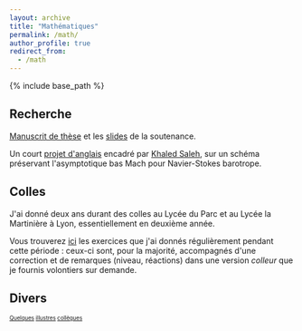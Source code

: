```yaml
---
layout: archive
title: "Mathématiques"
permalink: /math/
author_profile: true
redirect_from:
  - /math
---
```


{% include base_path %}

Recherche
-------

[Manuscrit de thèse](https://strantien.github.io/files/manuscrit.pdf) et les [slides](https://strantien.github.io/files/slidesSoutenance.pdf) de la soutenance.

Un court [projet d'anglais](https://strantien.github.io/files/tran_tien_rapport.pdf) encadré par [Khaled Saleh](http://math.univ-lyon1.fr/~saleh/), sur un schéma préservant l'asymptotique bas Mach pour Navier-Stokes barotrope.


Colles
------

J'ai donné deux ans durant des colles au Lycée du Parc et au Lycée la Martinière à Lyon, essentiellement en deuxième année.

Vous trouverez [ici](https://strantien.github.io/files/exos.pdf) les exercices que j'ai donnés régulièrement pendant cette période : ceux-ci sont, pour la majorité, accompagnés d'une correction et de remarques (niveau, réactions) dans une version *colleur* que je fournis volontiers sur demande.


Divers
------

<sup><sub>[Quelques](https://perso.eleves.ens-rennes.fr/people/thibault.modeste/) [illustres](http://math.univ-lyon1.fr/~maucourt) [collègues](http://math.univ-lyon1.fr/~dumas)</sub></sup>

<!--Je mets aussi un lien vers un excellent texte de Patrick Sargos sur <a href="http://math.univ-lyon1.fr/~trantien/public/enseigner-maths.pdf">l'enseignement des maths à l'université.</a>.-->